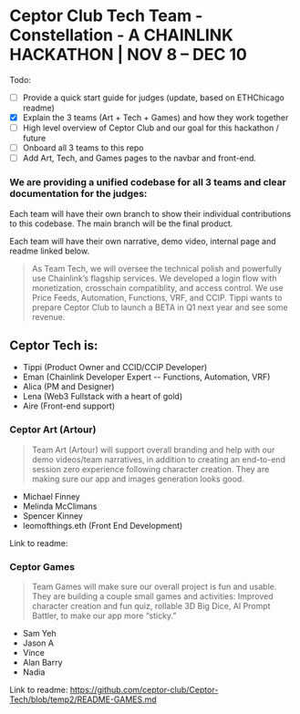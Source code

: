 # Ceptor Club Tech Team - Constellation - A CHAINLINK HACKATHON | NOV 8 – DEC 10

Todo:
- [ ] Provide a quick start guide for judges (update, based on ETHChicago readme)
- [x] Explain the 3 teams (Art + Tech + Games) and how they work together
- [ ] High level overview of Ceptor Club and our goal for this hackathon / future
- [ ] Onboard all 3 teams to this repo
- [ ] Add Art, Tech, and Games pages to the navbar and front-end.

### We are providing a unified codebase for all 3 teams and clear documentation for the judges:

Each team will have their own branch to show their individual contributions to this codebase. The main branch will be the final product.

Each team will have their own narrative, demo video, internal page and readme linked below.

> As Team Tech, we will oversee the technical polish and powerfully use Chainlink’s flagship services.  We developed a login flow with monetization, crosschain compatiblity, and access control.  We use Price Feeds, Automation, Functions, VRF, and CCIP.  Tippi wants to prepare Ceptor Club to launch a BETA in Q1 next year and see some revenue.  

## Ceptor Tech is:

- Tippi (Product Owner and CCID/CCIP Developer)
- Eman (Chainlink Developer Expert -- Functions, Automation, VRF)
- Alica (PM and Designer)
- Lena (Web3 Fullstack with a heart of gold)
- Aire (Front-end support)

### Ceptor Art (Artour)

> Team Art (Artour) will support overall branding and help with our demo videos/team narratives, in addition to creating an end-to-end session zero experience following character creation. They are making sure our app and images generation looks good.

- Michael Finney
- Melinda McClimans
- Spencer Kinney
- leomofthings.eth (Front End Development)

Link to readme:

### Ceptor Games

> Team Games will make sure our overall project is fun and usable.  They are building a couple small games and activities: Improved character creation and fun quiz, rollable 3D Big Dice, AI Prompt Battler, to make our app more “sticky.”

- Sam Yeh
- Jason A
- Vince
- Alan Barry
- Nadia

Link to readme: https://github.com/ceptor-club/Ceptor-Tech/blob/temp2/README-GAMES.md
